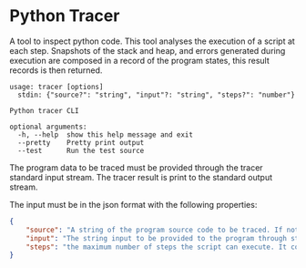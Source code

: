 # Python Tracer

A tool to inspect python code.
This tool analyses the execution of a script at each step.
Snapshots of the stack and heap, and errors generated during execution are composed in a record of the program states, this result records is then returned.

```
usage: tracer [options]
  stdin: {"source?": "string", "input"?: "string", "steps?": "number"}

Python tracer CLI

optional arguments:
  -h, --help  show this help message and exit
  --pretty    Pretty print output
  --test      Run the test source
```

The program data to be traced must be provided through the tracer standard input stream. The tracer result is print to the standard output stream.

The input must be in the json format with the following properties:

```json
{
    "source": "A string of the program source code to be traced. If not provided, the tracer will use an empty string.",
    "input": "The string input to be provided to the program through stdin. It is optional, but the program might raise an EOFError if not enough input is provided.",
    "steps": "the maximum number of steps the script can execute. It considers only steps in the provided script, API calls from other modules are not counted."
}
```
